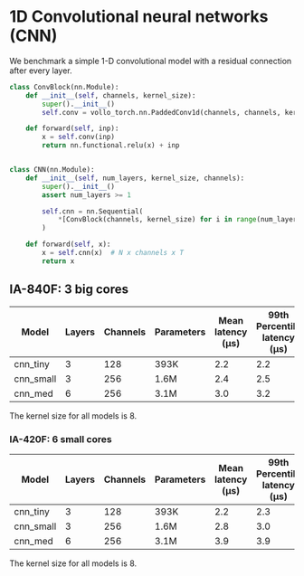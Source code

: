 # 1D Convolutional neural networks (CNN)

We benchmark a simple 1-D convolutional model with a residual connection after every layer.

```python
class ConvBlock(nn.Module):
    def __init__(self, channels, kernel_size):
        super().__init__()
        self.conv = vollo_torch.nn.PaddedConv1d(channels, channels, kernel_size)

    def forward(self, inp):
        x = self.conv(inp)
        return nn.functional.relu(x) + inp


class CNN(nn.Module):
    def __init__(self, num_layers, kernel_size, channels):
        super().__init__()
        assert num_layers >= 1

        self.cnn = nn.Sequential(
            *[ConvBlock(channels, kernel_size) for i in range(num_layers)],
        )

    def forward(self, x):
        x = self.cnn(x)  # N x channels x T
        return x
```

## IA-840F: 3 big cores

| Model     | Layers | Channels | Parameters | Mean latency (μs) | 99th Percentile latency (μs) |
| --------- | ------ | -------- | ---------- | ----------------- | ---------------------------- |
| cnn_tiny  | 3      | 128      | 393K       | 2.2               | 2.2                          |
| cnn_small | 3      | 256      | 1.6M       | 2.4               | 2.5                          |
| cnn_med   | 6      | 256      | 3.1M       | 3.0               | 3.2                          |

The kernel size for all models is 8.

### IA-420F: 6 small cores

| Model     | Layers | Channels | Parameters | Mean latency (μs) | 99th Percentile latency (μs) |
| --------- | ------ | -------- | ---------- | ----------------- | ---------------------------- |
| cnn_tiny  | 3      | 128      | 393K       | 2.2               | 2.3                          |
| cnn_small | 3      | 256      | 1.6M       | 2.8               | 3.0                          |
| cnn_med   | 6      | 256      | 3.1M       | 3.9               | 3.9                          |

The kernel size for all models is 8.

